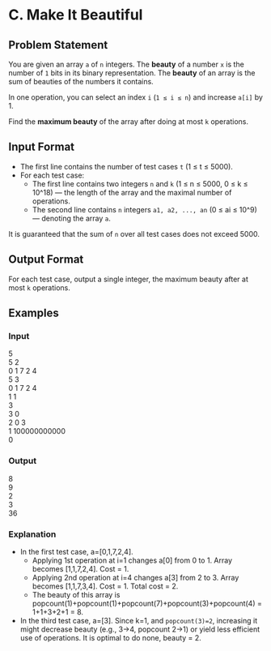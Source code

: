 # C. Make It Beautiful

## Problem Statement
You are given an array `a` of `n` integers. The **beauty** of a number `x` is the number of `1` bits in its binary representation. The **beauty** of an array is the sum of beauties of the numbers it contains.

In one operation, you can select an index `i` (`1 ≤ i ≤ n`) and increase `a[i]` by 1.

Find the **maximum beauty** of the array after doing at most `k` operations.

## Input Format
- The first line contains the number of test cases `t` (1 ≤ t ≤ 5000).
- For each test case:
  - The first line contains two integers `n` and `k` (1 ≤ n ≤ 5000, 0 ≤ k ≤ 10^18) — the length of the array and the maximal number of operations.
  - The second line contains `n` integers `a1, a2, ..., an` (0 ≤ ai ≤ 10^9) — denoting the array `a`.

It is guaranteed that the sum of `n` over all test cases does not exceed 5000.

## Output Format
For each test case, output a single integer, the maximum beauty after at most `k` operations.

## Examples

### Input
5  
5 2  
0 1 7 2 4  
5 3  
0 1 7 2 4  
1 1  
3  
3 0  
2 0 3  
1 100000000000  
0  

### Output
8  
9  
2  
3  
36  

### Explanation
- In the first test case, a=[0,1,7,2,4].
    - Applying 1st operation at i=1 changes a[0] from 0 to 1. Array becomes [1,1,7,2,4]. Cost = 1.
    - Applying 2nd operation at i=4 changes a[3] from 2 to 3. Array becomes [1,1,7,3,4]. Cost = 1. Total cost = 2.
    - The beauty of this array is popcount(1)+popcount(1)+popcount(7)+popcount(3)+popcount(4) = 1+1+3+2+1 = 8.
- In the third test case, a=[3]. Since k=1, and `popcount(3)=2`, increasing it might decrease beauty (e.g., 3->4, popcount 2->1) or yield less efficient use of operations. It is optimal to do none, beauty = 2.
